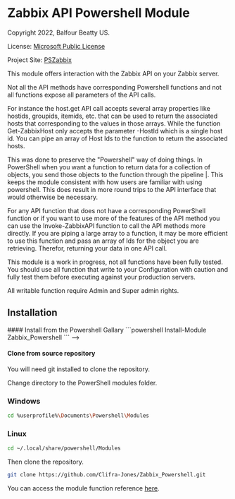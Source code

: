 # Zabbix API Powershell Module

Copyright 2022, Balfour Beatty US.

License: [Microsoft Public License](https://opensource.org/license/ms-pl-html)

Project Site: [PSZabbix](https://github.com/Clifra-Jones/PSZabbix)

This module offers interaction with the Zabbix API on your Zabbix server.

Not all the API methods have corresponding Powershell functions and not all functions expose all parameters of the API calls.

For instance the host.get API call accepts several array properties like hostids, groupids, itemids, etc. that can be used to return the associated hosts that corresponding to the values in those arrays. While the function Get-ZabbixHost only accepts the parameter -HostId which is a single host id.
You can pipe an array of Host Ids to the function to return the associated hosts.

This was done to preserve the "Powershell" way of doing things. In PowerShell when you want a function to return data for a collection of objects, you send those objects to the function through the pipeline |. This keeps the module consistent with how users are familiar with using powershell. This does result in more round trips to the API interface that would otherwise be necessary.

For any API function that does not have a corresponding PowerShell function or if you want to use more of the features of the API method you can use the Invoke-ZabbixAPI function to call the API methods more directly. If you are piping a large array to a function, it may be more efficient to use this function and pass an array of Ids for the object you are retrieving. Therefor, returning your data in one API call.

This module is a work in progress, not all functions have been fully tested. You should use all function that write to your Configuration with caution and fully test them before executing against your production servers.

All writable function require Admin and Super admin rights.

## Installation
<!-->
#### Install from the Powershell Gallary

```powershell
Install-Module Zabbix_Powershell
```
-->

#### Clone from source repository

You will need git installed to clone the repository.

Change directory to the PowerShell modules folder.

### Windows

```bash
cd %userprofile%\Documents\Powershell\Modules
```

### Linux

```bash
cd ~/.local/share/powershell/Modules
```

Then clone the repository.

```bash
git clone https://github.com/Clifra-Jones/Zabbix_Powershell.git
```

You can access the module function reference [here](https://clifra-jones.github.io/Zabbix_Powershell/docs/reference.html).
